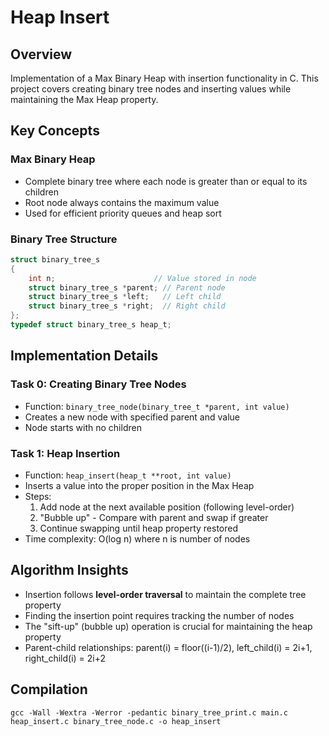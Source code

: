 # Heap Insert

## Overview
Implementation of a Max Binary Heap with insertion functionality in C. This project covers creating binary tree nodes and inserting values while maintaining the Max Heap property.

## Key Concepts

### Max Binary Heap
- Complete binary tree where each node is greater than or equal to its children
- Root node always contains the maximum value
- Used for efficient priority queues and heap sort

### Binary Tree Structure
```c
struct binary_tree_s
{
    int n;                      // Value stored in node
    struct binary_tree_s *parent; // Parent node
    struct binary_tree_s *left;   // Left child
    struct binary_tree_s *right;  // Right child
};
typedef struct binary_tree_s heap_t;
```

## Implementation Details

### Task 0: Creating Binary Tree Nodes
- Function: `binary_tree_node(binary_tree_t *parent, int value)`
- Creates a new node with specified parent and value
- Node starts with no children

### Task 1: Heap Insertion
- Function: `heap_insert(heap_t **root, int value)`
- Inserts a value into the proper position in the Max Heap
- Steps:
  1. Add node at the next available position (following level-order)
  2. "Bubble up" - Compare with parent and swap if greater
  3. Continue swapping until heap property restored
- Time complexity: O(log n) where n is number of nodes

## Algorithm Insights
- Insertion follows **level-order traversal** to maintain the complete tree property
- Finding the insertion point requires tracking the number of nodes
- The "sift-up" (bubble up) operation is crucial for maintaining the heap property
- Parent-child relationships: parent(i) = floor((i-1)/2), left_child(i) = 2i+1, right_child(i) = 2i+2

## Compilation
```
gcc -Wall -Wextra -Werror -pedantic binary_tree_print.c main.c heap_insert.c binary_tree_node.c -o heap_insert
```

